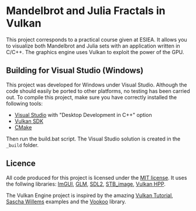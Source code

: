 # Mandelbrot and Julia Fractals in Vulkan

This project corresponds to a practical course given at ESIEA. It allows you to visualize both Mandelbrot and Julia sets with an application written in C/C++. The graphics engine uses Vulkan to exploit the power of the GPU.

## Building for Visual Studio (Windows)

This project was developed for Windows under Visual Studio. Although the code should easily be ported to other platforms, no testing has been carried out.
To compile this project, make sure you have correctly installed the following tools:
- [Visual Studio](https://visualstudio.microsoft.com/) with "Desktop Development in C++" option
- [Vulkan SDK](https://vulkan.lunarg.com/)
- [CMake](https://cmake.org/download/)

Then run the build.bat script. The Visual Studio solution is created in the ``_build`` folder.

## Licence

All code produced for this project is licensed under the [MIT license](/LICENSE.md). It uses the follwing libraries:
[ImGUI](https://github.com/ocornut/imgui), 
[GLM](https://github.com/g-truc/glm), 
[SDL2](https://github.com/libsdl-org/SDL), 
[STB_image](https://github.com/nothings/stb), 
[Vulkan HPP](https://github.com/KhronosGroup/Vulkan-Hpp).

The Vulkan Engine project is inspired by the amazing [Vulkan Tutorial](https://github.com/Overv/VulkanTutorial), [Sascha Willems](https://github.com/SaschaWillems/Vulkan) examples and the [Vookoo](https://github.com/andy-thomason/Vookoo) library.